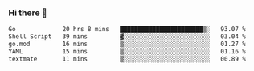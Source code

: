 ### Hi there 👋

<!--
**yeya24/yeya24** is a ✨ _special_ ✨ repository because its `README.md` (this file) appears on your GitHub profile.

Here are some ideas to get you started:

- 🔭 I’m currently working on ...
- 🌱 I’m currently learning ...
- 👯 I’m looking to collaborate on ...
- 🤔 I’m looking for help with ...
- 💬 Ask me about ...
- 📫 How to reach me: ...
- 😄 Pronouns: ...
- ⚡ Fun fact: ...
-->

<!--START_SECTION:waka-->

```txt
Go             20 hrs 8 mins   ███████████████████████▒░   93.07 %
Shell Script   39 mins         ▓░░░░░░░░░░░░░░░░░░░░░░░░   03.04 %
go.mod         16 mins         ▒░░░░░░░░░░░░░░░░░░░░░░░░   01.27 %
YAML           15 mins         ▒░░░░░░░░░░░░░░░░░░░░░░░░   01.16 %
textmate       11 mins         ▒░░░░░░░░░░░░░░░░░░░░░░░░   00.89 %
```

<!--END_SECTION:waka-->
